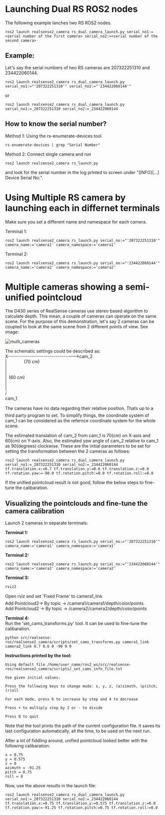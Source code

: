 # Launching Dual RS ROS2 nodes
The following example lanches two RS ROS2 nodes.
```
ros2 launch realsense2_camera rs_dual_camera_launch.py serial_no1:=<serial number of the first camera> serial_no2:=<serial number of the second camera>
```

## Example:
Let's say the serial numbers of two RS cameras are 207322251310 and 234422060144.
```
ros2 launch realsense2_camera rs_dual_camera_launch.py serial_no1:="'207322251310'" serial_no2:="'234422060144'"
```
or
```
ros2 launch realsense2_camera rs_dual_camera_launch.py serial_no1:=_207322251310 serial_no2:=_234422060144
```

## How to know the serial number?
Method 1: Using the rs-enumerate-devices tool
```
rs-enumerate-devices | grep "Serial Number"
```

Method 2: Connect single camera and run
```
ros2 launch realsense2_camera rs_launch.py
```
and look for the serial number in the log printed to screen under "[INFO][...] Device Serial No:".

# Using Multiple RS camera by launching each in differnet terminals
Make sure you set a different name and namespace for each camera.

Terminal 1:
```
ros2 launch realsense2_camera rs_launch.py serial_no:="'207322251310'" camera_name:='camera1' camera_namespace:='camera1'
```
Terminal 2:
```
ros2 launch realsense2_camera rs_launch.py serial_no:="'234422060144'" camera_name:='camera2' camera_namespace:='camera2'
```

# Multiple cameras showing a semi-unified pointcloud
The D430 series of RealSense cameras use stereo based algorithm to calculate depth. This mean, a couple of cameras can operate on the same scene. For the purpose of this demonstration, let's say 2 cameras can be coupled to look at the same scene from 2 different points of view. See image:

![multi_cameras](https://user-images.githubusercontent.com/127019120/268692789-1b3d5d8b-a41f-4a97-995d-81d44b4bcacb.jpg)

The schematic settings could be described as:  
X--------------------------------->cam_2  
|&emsp;&emsp;&emsp;&emsp;(70 cm)  
|  
|  
|&ensp;(60 cm)  
|  
|  
/  
cam_1  

The cameras have no data regarding their relative position. Thats up to a third party program to set. To simplify things, the coordinate system of cam_1 can be considered as the refernce coordinate system for the whole scene.

The estimated translation of cam_2 from cam_1 is 70(cm) on X-axis and 60(cm) on Y-axis. Also, the estimated yaw angle of cam_2 relative to cam_1 as 90(degrees) clockwise. These are the initial parameters to be set for setting the transformation between the 2 cameras as follows:

```
ros2 launch realsense2_camera rs_dual_camera_launch.py serial_no1:=_207322251310 serial_no2:=_234422060144 tf.translation.x:=0.7 tf.translation.y:=0.6 tf.translation.z:=0.0 tf.rotation.yaw:=-90.0 tf.rotation.pitch:=0.0 tf.rotation.roll:=0.0
```

If the unified pointcloud result is not good, follow the below steps to fine-tune the calibaration.   

## Visualizing the pointclouds and fine-tune the camera calibration
Launch 2 cameras in separate terminals:

**Terminal 1:**
```
ros2 launch realsense2_camera rs_launch.py serial_no:="'207322251310'" camera_name:='camera1' camera_namespace:='camera1'
```
**Terminal 2:**
```
ros2 launch realsense2_camera rs_launch.py serial_no:="'234422060144'" camera_name:='camera2' camera_namespace:='camera2'
```
**Terminal 3:**  
```
rviz2
```
Open rviz and set 'Fixed Frame' to camera1_link  
Add Pointcloud2-> By topic -> /camera1/camera1/depth/color/points  
Add Pointcloud2 -> By topic -> /camera2/camera2/depth/color/points  

**Terminal 4:**  
Run the 'set_cams_transforms.py' tool. It can be used to fine-tune the calibaration.
```
python src/realsense-ros/realsense2_camera/scripts/set_cams_transforms.py camera1_link camera2_link 0.7 0.6 0 -90 0 0
```

**Instructions printed by the tool:**
```
Using default file /home/user_name/ros2_ws/src/realsense-ros/realsense2_camera/scripts/_set_cams_info_file.txt

Use given initial values.

Press the following keys to change mode: x, y, z, (a)zimuth, (p)itch, (r)oll

For each mode, press 6 to increase by step and 4 to decrease

Press + to multiply step by 2 or - to divide

Press Q to quit
```

Note that the tool prints the path of the current configuration file. It saves its last configuration automatically, all the time, to be used on the next run.

After a lot of fiddling around, unified pointcloud looked better with the following calibaration:
```
x = 0.75  
y = 0.575  
z = 0  
azimuth = -91.25  
pitch = 0.75  
roll = 0  
```

Now, use the above results in the launch file:
```
ros2 launch realsense2_camera rs_dual_camera_launch.py serial_no1:=_207322251310 serial_no2:=_234422060144 tf.translation.x:=0.75 tf.translation.y:=0.575 tf.translation.z:=0.0 tf.rotation.yaw:=-91.25 tf.rotation.pitch:=0.75 tf.rotation.roll:=0.0
```

